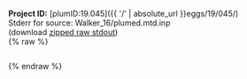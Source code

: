 **Project ID:** [plumID:19.045]({{ '/' | absolute_url }}eggs/19/045/)  
Stderr for source:  Walker_16/plumed.mtd.inp   
(download [zipped raw stdout](plumed.mtd.inp.plumed.stdout.txt.zip))  
{% raw %}
<pre>
</pre>
{% endraw %}
